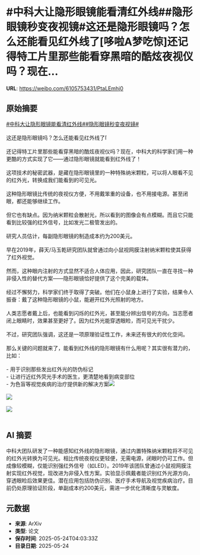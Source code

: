 # #中科大让隐形眼镜能看清红外线##隐形眼镜秒变夜视镜#这还是隐形眼镜吗？怎么还能看见红外线了[哆啦A梦吃惊]还记得特工片里那些能看穿黑暗的酷炫夜视仪吗？现在...

**URL**: https://weibo.com/6105753431/PtaLEmhj0

## 原始摘要

<a href="https://m.weibo.cn/search?containerid=231522type%3D1%26t%3D10%26q%3D%23%E4%B8%AD%E7%A7%91%E5%A4%A7%E8%AE%A9%E9%9A%90%E5%BD%A2%E7%9C%BC%E9%95%9C%E8%83%BD%E7%9C%8B%E6%B8%85%E7%BA%A2%E5%A4%96%E7%BA%BF%23&amp;extparam=%23%E4%B8%AD%E7%A7%91%E5%A4%A7%E8%AE%A9%E9%9A%90%E5%BD%A2%E7%9C%BC%E9%95%9C%E8%83%BD%E7%9C%8B%E6%B8%85%E7%BA%A2%E5%A4%96%E7%BA%BF%23" data-hide=""><span class="surl-text">#中科大让隐形眼镜能看清红外线#</span></a><a href="https://m.weibo.cn/search?containerid=231522type%3D1%26t%3D10%26q%3D%23%E9%9A%90%E5%BD%A2%E7%9C%BC%E9%95%9C%E7%A7%92%E5%8F%98%E5%A4%9C%E8%A7%86%E9%95%9C%23&amp;extparam=%23%E9%9A%90%E5%BD%A2%E7%9C%BC%E9%95%9C%E7%A7%92%E5%8F%98%E5%A4%9C%E8%A7%86%E9%95%9C%23" data-hide=""><span class="surl-text">#隐形眼镜秒变夜视镜#</span></a><br><br>这还是隐形眼镜吗？怎么还能看见红外线了<span class="url-icon"><img alt="[哆啦A梦吃惊]" src="https://h5.sinaimg.cn/m/emoticon/icon/doraemon/dr_01chijing-31d5542cca.png" style="width:1em; height:1em;" referrerpolicy="no-referrer"></span><br><br>还记得特工片里那些能看穿黑暗的酷炫夜视仪吗？现在，中科大的科学家们用一种更酷的方式实现了它——通过隐形眼镜就能看到红外线了！<br><br>这项技术的秘密武器，是藏在隐形眼镜里的一种特殊纳米颗粒，可以将人眼看不见的红外光，转换成我们能看到的可见光。<br><br>这种隐形眼镜比传统的夜视仪方便，不用戴笨重的设备，也不用接电源。甚至闭眼，都还能够继续工作。<br><br>但它也有缺点。因为纳米颗粒会散射光，所以看到的图像会有点模糊。而且它只能看到比较强的红外信号，比如发光二极管发出的。<br><br>研究人员估计，每副隐形眼镜的制造成本约为200美元。<br><br>早在2019年，薛天/马玉乾研究团队就曾通过向小鼠视网膜注射纳米颗粒使其获得了红外视觉。<br><br>然而，这种眼内注射的方式显然不适合人体应用，因此，研究团队一直在寻找一种非侵入性的替代方案——隐形眼镜恰好提供了这个完美的载体。<br><br>经过不懈努力，科学家们终于取得了突破。他们在小鼠身上进行了实验，结果令人振奋：戴了这种隐形眼镜的小鼠，能避开红外光照射的地方。<br><br>人类志愿者戴上后，也能看到闪烁的红外光，甚至能分辨出信号的方向。当志愿者闭上眼睛时，效果甚至更好了。因为红外光能穿透眼睑，而可见光干扰少。<br><br>不过，研究团队强调，这还是一项原理验证性工作，未来还有很大的优化空间。<br><br>那么关键的问题就来了，能看到红外线的隐形眼镜有什么用呢？其实很有潜力的，比如：<br><br>- 用于识别那些发出红外光的防伪标记<br>- 让进行近红外荧光手术的医生，更清楚地看到病变部位<br>- 为色盲等视觉疾病的治疗提供新的解决方案<img style="" src="https://tvax2.sinaimg.cn/large/006Fd7o3gy1i1plbiir76j30zk0fg78q.jpg" referrerpolicy="no-referrer"><br><br><img style="" src="https://tvax2.sinaimg.cn/large/006Fd7o3gy1i1plbkicpxj30z80ectdh.jpg" referrerpolicy="no-referrer"><br><br><img style="" src="https://tvax2.sinaimg.cn/large/006Fd7o3gy1i1plbmxvmyj30su0sv1a0.jpg" referrerpolicy="no-referrer"><br><br>

## AI 摘要

中科大团队研发了一种能感知红外线的隐形眼镜，通过内置特殊纳米颗粒将不可见的红外光转换为可见光。相比传统夜视仪更轻便，无需电源，闭眼时仍可工作。但成像较模糊，仅能识别强红外信号（如LED）。2019年该团队曾通过小鼠视网膜注射实现红外视觉，现改进为非侵入性方案。实验显示佩戴者能识别红外光源方向，穿透眼睑后效果更佳。潜在应用包括防伪识别、医疗手术导航及视觉疾病治疗。目前仍处原理验证阶段，单副成本约200美元，需进一步优化清晰度与灵敏度。

## 元数据

- **来源**: ArXiv
- **类型**: 论文
- **保存时间**: 2025-05-24T04:03:33Z
- **目录日期**: 2025-05-24
